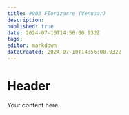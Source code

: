 ```yaml
---
title: #003 Florizarre (Venusar)
description: 
published: true
date: 2024-07-10T14:56:00.932Z
tags: 
editor: markdown
dateCreated: 2024-07-10T14:56:00.932Z
---
```


# Header
Your content here